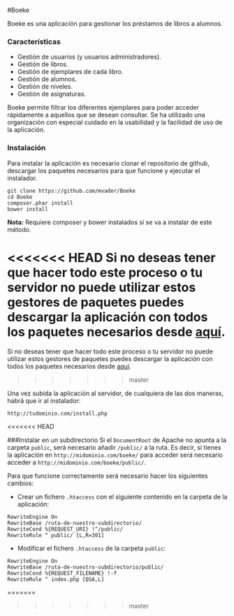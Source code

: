 #Boeke

Boeke es una aplicación para gestionar los préstamos de libros a alumnos.

### Características
* Gestión de usuarios (y usuarios administradores).
* Gestión de libros.
* Gestión de ejemplares de cada libro.
* Gestión de alumnos.
* Gestión de niveles.
* Gestión de asignaturas.

Boeke permite filtrar los diferentes ejemplares para poder acceder rápidamente a aquellos que se desean consultar. Se ha utilizado una organización con especial cuidado en la usabilidad y la facilidad de uso de la aplicación.

### Instalación
Para instalar la aplicación es necesario clonar el repositorio de github, descargar los paquetes necesarios para que funcione y ejecutar el instalador.

```
git clone https://github.com/mvader/Boeke
cd Boeke
composer.phar install
bower install
```
**Nota:** Requiere composer y bower instalados si se va a instalar de este método.

<<<<<<< HEAD
Si no deseas tener que hacer todo este proceso o tu servidor no puede utilizar estos gestores de paquetes puedes descargar la aplicación con todos los paquetes necesarios desde [aquí](https://github.com/mvader/Boeke/releases/download/1.0.1/Boeke-1.0.1.zip).
=======
Si no deseas tener que hacer todo este proceso o tu servidor no puede utilizar estos gestores de paquetes puedes descargar la aplicación con todos los paquetes necesarios desde [aquí](https://github.com/mvader/Boeke/releases/download/1.0.0/Boeke-1.0.0.zip).
>>>>>>> master

Una vez subida la aplicación al servidor, de cualquiera de las dos maneras, habrá que ir al instalador:

```
http://tudominio.com/install.php
```
<<<<<<< HEAD

###Instalar en un subdirectorio
Si el ```DocumentRoot``` de Apache no apunta a la carpeta ```public```, será necesario añadir ```/public/``` a la ruta. Es decir, si tienes la aplicación en ```http://midominio.com/boeke/``` para acceder será necesario acceder a ```http://midominio.com/boeke/public/```.

Para que funcione correctamente será necesario hacer los siguientes cambios:

* Crear un fichero ```.htaccess``` con el siguiente contenido en la carpeta de la aplicación:
```
RewriteEngine On
RewriteBase /ruta-de-nuestro-subdirectorio/
RewriteCond %{REQUEST_URI} !^/public/
RewriteRule ^ public/ [L,R=301]
````
* Modificar el fichero ```.htaccess``` de la carpeta ```public```:
```
RewriteEngine On
RewriteBase /ruta-de-nuestro-subdirectorio/public/
RewriteCond %{REQUEST_FILENAME} !-f
RewriteRule ^ index.php [QSA,L]
```
=======
>>>>>>> master
